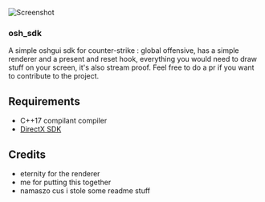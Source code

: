 ![Screenshot](https://i.imgur.com/X3LHoI8.png)


### osh_sdk

A simple oshgui sdk for counter-strike : global offensive, has a simple renderer and a present and reset hook, everything you would need to draw stuff on your screen, it's also stream proof. Feel free to do a pr if you want to contribute to the project.

## Requirements

* C++17 compilant compiler
* [DirectX SDK](https://www.microsoft.com/en-ca/download/details.aspx?id=6812)

## Credits

* eternity for the renderer
* me for putting this together
* namaszo cus i stole some readme stuff
